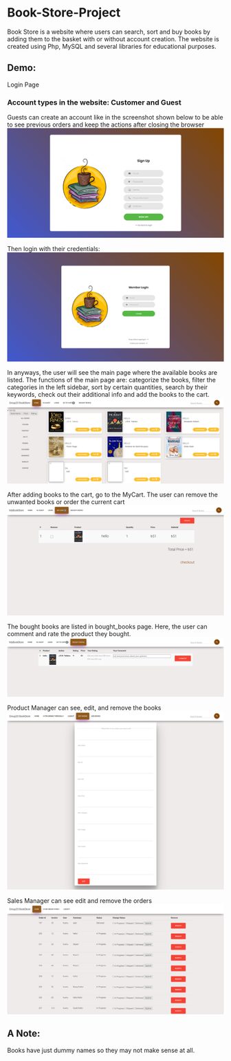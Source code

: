 # Book-Store-Project
Book Store is a website where users can search, sort and buy books by adding them to the basket with or without account creation. 
The website is created using Php, MySQL and several libraries for educational purposes. 


## Demo:
Login Page
### Account types in the website: Customer and Guest
Guests can create an account like in the screenshot shown below to be able to see previous orders and keep the actions after closing the browser
![alt text](https://github.com/armantorik/Book-Store-Project/blob/main/Screenshots/signin.png?raw=true)

Then login with their credentials:
![alt text](https://github.com/armantorik/Book-Store-Project/blob/main/Screenshots/Login.png?raw=true)

In anyways, the user will see the main page where the available books are listed. The functions of the main page are: categorize the books, filter the categories in the left sidebar, sort by certain quantities, search by their keywords, check out their additional info and add the books to the cart. 
![alt text](https://github.com/armantorik/Book-Store-Project/blob/main/Screenshots/menu.png?raw=true)

After adding books to the cart, go to the MyCart. The user can remove the unwanted books or order the current cart
![alt text](https://github.com/armantorik/Book-Store-Project/blob/main/Screenshots/Cart.png?raw=true)

The bought books are listed in bought_books page. Here, the user can comment and rate the product they bought.
![alt text](https://github.com/armantorik/Book-Store-Project/blob/main/Screenshots/bought.png?raw=true)

Product Manager can see, edit, and remove the books
![alt text](https://github.com/armantorik/Book-Store-Project/blob/main/Screenshots/pm.png?raw=true)

Sales Manager can see edit and remove the orders
![alt text](https://github.com/armantorik/Book-Store-Project/blob/main/Screenshots/sm.png?raw=true)


## A Note:
Books have just dummy names so they may not make sense at all.
